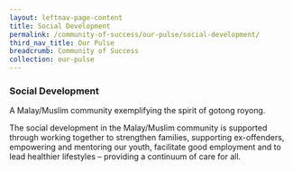 ```yaml
---
layout: leftnav-page-content
title: Social Development
permalink: /community-of-success/our-pulse/social-development/
third_nav_title: Our Pulse
breadcrumb: Community of Success
collection: our-pulse
---
```


### **Social Development**
A Malay/Muslim community exemplifying the spirit of gotong royong.

The social development in the Malay/Muslim community is supported through working together to strengthen families, supporting ex-offenders, empowering and mentoring our youth, facilitate good employment and to lead healthier lifestyles – providing a continuum of care for all.
